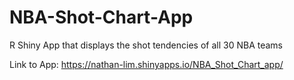 # NBA-Shot-Chart-App
R Shiny App that displays the shot tendencies of all 30 NBA teams

Link to App: https://nathan-lim.shinyapps.io/NBA_Shot_Chart_app/
